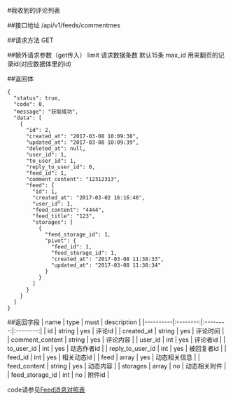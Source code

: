 #我收到的评论列表

##接口地址
/api/v1/feeds/commentmes

##请求方法
GET

##额外请求参数（get传入）
limit 请求数据条数  默认15条
max_id 用来翻页的记录id(对应数据体里的id)


##返回体
```json5
{
  "status": true,
  "code": 0,
  "message": "获取成功",
  "data": [
    {
      "id": 2,
      "created_at": "2017-03-08 10:09:38",
      "updated_at": "2017-03-08 10:09:39",
      "deleted_at": null,
      "user_id": 1,
      "to_user_id": 1,
      "reply_to_user_id": 0,
      "feed_id": 1,
      "comment_content": "12312313",
      "feed": {
        "id": 1,
        "created_at": "2017-03-02 16:16:46",
        "user_id": 1,
        "feed_content": "4444",
        "feed_title": "123",
        "storages": [
          {
            "feed_storage_id": 1,
            "pivot": {
              "feed_id": 1,
              "feed_storage_id": 1,
              "created_at": "2017-03-08 11:38:33",
              "updated_at": "2017-03-08 11:38:34"
            }
          }
        ]
      }
    }
  ]
}
```

##返回字段
| name     | type     | must     | description |
|----------|:--------:|:--------:|:--------:|
| id       | string   | yes      | 评论id |
| created_at | string	| yes		   | 评论时间 |
| comment_content | string | yes | 评论内容 |
| user_id  | int      | yes      | 评论者id |
| to_user_id | int    | yes      | 动态作者id |
| reply_to_user_id | int | yes   | 被回复者id |
| feed_id  | int      | yes      | 相关动态id |
| feed     | array    | yes      | 动态相关信息 |
| feed_content | string | yes    | 动态内容 |
| storages | array    | no       | 动态相关附件 |
| feed_storage_id | int | no     | 附件id |


code请参见[Feed消息对照表](Feed消息对照表.md)